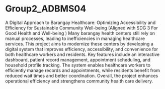# Group2_ADBMS04
A Digital Approach to Barangay Healthcare: Optimizing Accessibility and Efficiency for Sustainable Community Well-being  (Aligned with SDG 3 For Good Health and Well-being )
Many barangay health centers still rely on manual processes, leading to inefficiencies in managing healthcare services. This project aims to modernize these centers by developing a digital system that improves efficiency, accessibility, and convenience for both healthcare workers and residents. Key features include an interactive dashboard, patient record management, appointment scheduling, and household profile tracking. The system enables healthcare workers to efficiently manage records and appointments, while residents benefit from reduced wait times and better coordination. Overall, the project enhances operational efficiency and strengthens community health care delivery.
